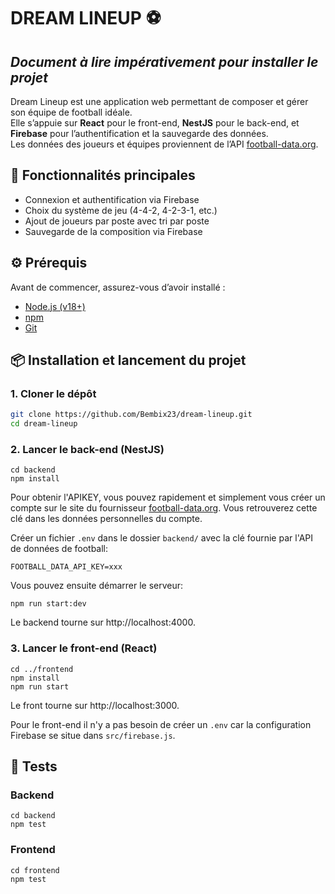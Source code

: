 # DREAM LINEUP ⚽

## *Document à lire impérativement pour installer le projet*

Dream Lineup est une application web permettant de composer et gérer son équipe de football idéale.  
Elle s’appuie sur **React** pour le front-end, **NestJS** pour le back-end, et **Firebase** pour l’authentification et la sauvegarde des données.  
Les données des joueurs et équipes proviennent de l’API [football-data.org](https://www.football-data.org/).

## 🚀 Fonctionnalités principales

- Connexion et authentification via Firebase
- Choix du système de jeu (4-4-2, 4-2-3-1, etc.)
- Ajout de joueurs par poste avec tri par poste
- Sauvegarde de la composition via Firebase

## ⚙️ Prérequis
Avant de commencer, assurez-vous d’avoir installé :
- [Node.js (v18+)](https://nodejs.org/)
- [npm](https://www.npmjs.com)
- [Git](https://git-scm.com)

## 📦 Installation et lancement du projet

### 1. Cloner le dépôt
```bash
git clone https://github.com/Bembix23/dream-lineup.git
cd dream-lineup 
```

### 2. Lancer le back-end (NestJS)

````
cd backend
npm install
````

Pour obtenir l'APIKEY, vous pouvez rapidement et simplement vous créer un compte sur le site du fournisseur [football-data.org](https://www.football-data.org/client/register). Vous retrouverez cette clé dans les données personnelles du compte. 

Créer un fichier `.env` dans le dossier `backend/` avec la clé fournie par l'API de données de football:

````
FOOTBALL_DATA_API_KEY=xxx
````

Vous pouvez ensuite démarrer le serveur:

````
npm run start:dev
````

Le backend tourne sur http://localhost:4000.

### 3. Lancer le front-end (React)

````
cd ../frontend
npm install
npm run start
````

Le front tourne sur http://localhost:3000.

Pour le front-end il n'y a pas besoin de créer un `.env` car la configuration Firebase se situe dans `src/firebase.js`.

## 🧪 Tests

### Backend

````
cd backend
npm test
````

### Frontend

````
cd frontend
npm test
````

